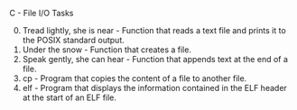 C - File I/O Tasks

0. Tread lightly, she is near - Function that reads a text file and prints it to the POSIX standard output.
1. Under the snow - Function that creates a file.
2. Speak gently, she can hear - Function that appends text at the end of a file.
3. cp - Program that copies the content of a file to another file.
4. elf - Program that displays the information contained in the ELF header at the start of an ELF file.
